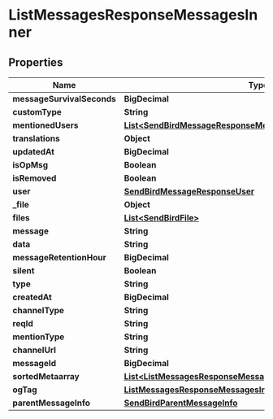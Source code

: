 

# ListMessagesResponseMessagesInner


## Properties

| Name | Type | Description | Notes |
|------------ | ------------- | ------------- | -------------|
|**messageSurvivalSeconds** | **BigDecimal** |  |  [optional] |
|**customType** | **String** |  |  [optional] |
|**mentionedUsers** | [**List&lt;SendBirdMessageResponseMentionedUsersInner&gt;**](SendBirdMessageResponseMentionedUsersInner.md) |  |  [optional] |
|**translations** | **Object** |  |  [optional] |
|**updatedAt** | **BigDecimal** |  |  [optional] |
|**isOpMsg** | **Boolean** |  |  [optional] |
|**isRemoved** | **Boolean** |  |  [optional] |
|**user** | [**SendBirdMessageResponseUser**](SendBirdMessageResponseUser.md) |  |  [optional] |
|**_file** | **Object** |  |  [optional] |
|**files** | [**List&lt;SendBirdFile&gt;**](SendBirdFile.md) |  |  [optional] |
|**message** | **String** |  |  [optional] |
|**data** | **String** |  |  [optional] |
|**messageRetentionHour** | **BigDecimal** |  |  [optional] |
|**silent** | **Boolean** |  |  [optional] |
|**type** | **String** |  |  [optional] |
|**createdAt** | **BigDecimal** |  |  [optional] |
|**channelType** | **String** |  |  [optional] |
|**reqId** | **String** |  |  [optional] |
|**mentionType** | **String** |  |  [optional] |
|**channelUrl** | **String** |  |  [optional] |
|**messageId** | **BigDecimal** |  |  [optional] |
|**sortedMetaarray** | [**List&lt;ListMessagesResponseMessagesInnerSortedMetaarrayInner&gt;**](ListMessagesResponseMessagesInnerSortedMetaarrayInner.md) |  |  [optional] |
|**ogTag** | [**ListMessagesResponseMessagesInnerOgTag**](ListMessagesResponseMessagesInnerOgTag.md) |  |  [optional] |
|**parentMessageInfo** | [**SendBirdParentMessageInfo**](SendBirdParentMessageInfo.md) |  |  [optional] |



